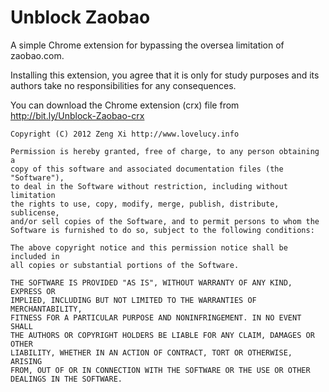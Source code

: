 # Unblock Zaobao

A simple Chrome extension for bypassing the oversea limitation of zaobao.com.

Installing this extension, you agree that it is only for study purposes and its authors take no responsibilities for any consequences.

You can download the Chrome extension (crx) file from  http://bit.ly/Unblock-Zaobao-crx

    Copyright (C) 2012 Zeng Xi http://www.lovelucy.info

    Permission is hereby granted, free of charge, to any person obtaining a
    copy of this software and associated documentation files (the "Software"),
    to deal in the Software without restriction, including without limitation
    the rights to use, copy, modify, merge, publish, distribute, sublicense,
    and/or sell copies of the Software, and to permit persons to whom the
    Software is furnished to do so, subject to the following conditions:

    The above copyright notice and this permission notice shall be included in
    all copies or substantial portions of the Software.

    THE SOFTWARE IS PROVIDED "AS IS", WITHOUT WARRANTY OF ANY KIND, EXPRESS OR
    IMPLIED, INCLUDING BUT NOT LIMITED TO THE WARRANTIES OF MERCHANTABILITY,
    FITNESS FOR A PARTICULAR PURPOSE AND NONINFRINGEMENT. IN NO EVENT SHALL
    THE AUTHORS OR COPYRIGHT HOLDERS BE LIABLE FOR ANY CLAIM, DAMAGES OR OTHER
    LIABILITY, WHETHER IN AN ACTION OF CONTRACT, TORT OR OTHERWISE, ARISING
    FROM, OUT OF OR IN CONNECTION WITH THE SOFTWARE OR THE USE OR OTHER
    DEALINGS IN THE SOFTWARE.